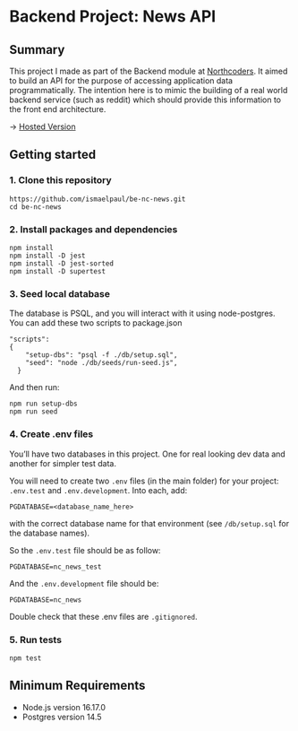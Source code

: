 # Backend Project: News API

## Summary

This project I made as part of the Backend module at [Northcoders](https://northcoders.com/). It aimed to build an API for the purpose of accessing application data programmatically. The intention here is to mimic the building of a real world backend service (such as reddit) which should provide this information to the front end architecture.

-> [Hosted Version](https://dark-jade-walkingstick-cap.cyclic.app/api)

## Getting started

### 1. Clone this repository

```
https://github.com/ismaelpaul/be-nc-news.git
cd be-nc-news
```

### 2. Install packages and dependencies

```
npm install
npm install -D jest
npm install -D jest-sorted
npm install -D supertest
```

### 3. Seed local database

The database is PSQL, and you will interact with it using node-postgres.
You can add these two scripts to package.json

```
"scripts":
{
    "setup-dbs": "psql -f ./db/setup.sql",
    "seed": "node ./db/seeds/run-seed.js",
  }
```

And then run:

```
npm run setup-dbs
npm run seed
```

### 4. Create .env files

You’ll have two databases in this project. One for real looking dev data and another for simpler test data.

You will need to create two `.env` files (in the main folder) for your project: `.env.test` and `.env.development`. Into each, add:

```
PGDATABASE=<database_name_here>
```

with the correct database name for that environment (see `/db/setup.sql` for the database names).

So the `.env.test` file should be as follow:

```
PGDATABASE=nc_news_test
```

And the `.env.development` file should be:

```
PGDATABASE=nc_news
```

Double check that these .env files are `.gitignored`.

### 5. Run tests

```
npm test
```

## Minimum Requirements

<ul>
    <li>Node.js version 16.17.0</li>
    <li>Postgres version 14.5</li>

</ul>
